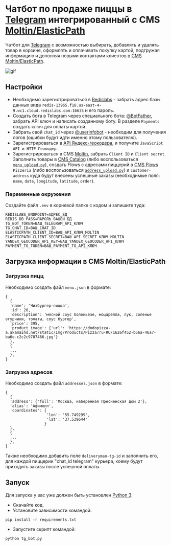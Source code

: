 # Чатбот по продаже пиццы в [Telegram](https://telegram.org/) интегрированный с CMS [Moltin/ElasticPath](https://www.elasticpath.com/)

Чатбот для [Telegram](https://telegram.org/) с возможностью выбирать, добавлять и
удалять товар в корзине, оформлять и оплачивать покупку картой, подгружая 
информацию и дополняя новыми контактами клиентов в [CMS Moltin/ElasticPath](https://www.elasticpath.com/).

![gif](media/pizza_bot.gif)

## Настройки

* Необходимо зарегистрироваться в [Redislabs](https://redislabs.com/) - забрать 
адрес базы данных вида `redis-13965.f18.us-east-4-9.wc1.cloud.redislabs.com:16635` 
и его пароль.
* Создать бота в Telegram через специального бота:
[@BotFather](https://telegram.me/BotFather), забрать API ключ и написать 
созданному боту. В разделе `Payments` создать ключ для оплаты картой.
* Забрать свой `chat_id` через [@userinfobot](https://telegram.me/userinfobot) - 
  необходим для получения логов (ошибки будут идти именно этому пользователю).
* Зарегистрироваться в [API Яндекс-геокодера](https://developer.tech.yandex.ru/),
и получите `JavaScript API и HTTP Геокодер`.
* Зарегистрироваться в CMS [Moltin](https://www.elasticpath.com/), забрать 
`Client ID` и `Client secret`. Заполнить товары в 
[CMS Catalog](https://dashboard.elasticpath.com/app/catalog/products) (либо 
воспользоваться [`menu_upload.py`](#menu.json)), cоздать Flows c адресами пиццерий в 
[CMS Flows](https://dashboard.elasticpath.com/app/flows) `Pizzeria` (либо 
воспользоваться [`address_upload.py`](#addresses.json)) и `сustomer-address` 
куда будут внесены успешные заказы (необходимые поля: `name`, `date`, `longitude`, 
`latitude`, `order`).

### Переменные окружения

Создайте файл `.env` в корневой папке с кодом и запишите туда:
```
REDISLABS_ENDPOINT=АДРЕС_БД
REDIS_DB_PASS=ПАРОЛЬ_ВАШЕЙ_БД
TG_BOT_TOKEN=ВАШ_TELEGRAM_API_КЛЮЧ
TG_CHAT_ID=ВАШ_CHAT_ID
ELASTICPATH_CLIENT_ID=ВАШ_API_КЛЮЧ_MOLTIN
ELASTICPATH_CLIENT_SECRET=ВАШ_API_SECRET_КЛЮЧ_MOLTIN
YANDEX_GEOCODER_API_KEY=ВАШ_YANDEX_GEOCODER_API_КЛЮЧ
PAYMENT_TG_TOKEN=ВАШ_PAYMENT_TG_API_КЛЮЧ
```

## Загрузка информации в CMS Moltin/ElasticPath

### Загрузка пицц
Необходимо создать файл `menu.json` в формате:

```
{
  {
  'name': 'Чизбургер-пицца',
  'id': 20,
  'description': 'мясной соус болоньезе, моцарелла, лук, соленые огурчики, томаты, соус бургер',
  'price': 395,
  'product_image': {'url': 'https://dodopizza-a.akamaihd.net/static/Img/Products/Pizza/ru-RU/1626f452-b56a-46a7-ba6e-c2c2c9707466.jpg'}
  },
  {
  ...
  },
}
```

### Загрузка адресов
Необходимо создать файл `addresses.json` в формате:

```
{
  {
  'address': {'full': 'Москва, набережная Пресненская дом 2'},
  'alias': 'Афимолл',
  'coordinates': {
                  'lon': '55.749299',
                  'lat': '37.539644'
                 }
  },
  {
  ...
  },
}
```
Также необходимо добавить поле `deliveryman-tg-id` и заполнить его, для каждой 
пиццерии "chat_id telegram" курьера, коему будут приходить заказы после успешной 
оплаты.


## Запуск

Для запуска у вас уже должен быть установлен [Python 3](https://www.python.org/downloads/release/python-379/).

- Скачайте код.
- Установите зависимости командой:
```
pip install -r requirements.txt
```
- Запустите скрипт командой: 
```
python tg_bot.py
```
